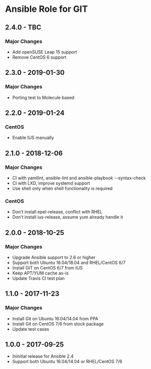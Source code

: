 # Ansible Role for GIT

## 2.4.0 - TBC

### Major Changes

  - Add openSUSE Leap 15 support
  - Remove CentOS 6 support

## 2.3.0 - 2019-01-30

### Major Changes

  - Porting test to Molecule based

## 2.2.0 - 2019-01-24

### CentOS

  - Enable IUS manually

## 2.1.0 - 2018-12-06

### Major Changes

  - CI with yamllint, ansible-lint and ansible-playbook --syntax-check
  - CI with LXD, improve systemd support
  - Use shell only when shell functionality is required

### CentOS

  - Don't install epel-release, conflict with RHEL
  - Don't install ius-release, assume yum already handle it

## 2.0.0 - 2018-10-25

### Major Changes

  - Upgrade Ansible support to 2.6 or higher
  - Support both Ubuntu 16.04/18.04 and RHEL/CentOS 6/7
  - Install GIT on CentOS 6/7 from IUS
  - Keep APT/YUM cache as-is
  - Update Travis CI test plan

## 1.1.0 - 2017-11-23

### Major Changes

  - Install Git on Ubuntu 16.04/14.04 from PPA
  - Install Git on CentOS 7/6 from stock package
  - Update test cases

## 1.0.0 - 2017-09-25

  - Ininitial release for Ansible 2.4
  - Support both Ubuntu 16.04/14.04 or RHEL/CentOS 7/6
